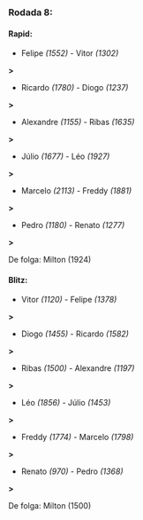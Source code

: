 ### Rodada 8:

#### Rapid:

* Felipe *(1552)*     -     Vitor *(1302)*

 **>** 
* Ricardo *(1780)*     -     Diogo *(1237)*

 **>** 
* Alexandre *(1155)*     -     Ribas *(1635)*

 **>** 
* Júlio *(1677)*     -     Léo *(1927)*

 **>** 
* Marcelo *(2113)*     -     Freddy *(1881)*

 **>** 
* Pedro *(1180)*     -     Renato *(1277)*

 **>** 

De folga: Milton (1924)

#### Blitz:

* Vitor *(1120)*     -     Felipe *(1378)*

 **>** 
* Diogo *(1455)*     -     Ricardo *(1582)*

 **>** 
* Ribas *(1500)*     -     Alexandre *(1197)*

 **>** 
* Léo *(1856)*     -     Júlio *(1453)*

 **>** 
* Freddy *(1774)*     -     Marcelo *(1798)*

 **>** 
* Renato *(970)*     -     Pedro *(1368)*

 **>** 

De folga: Milton (1500)

